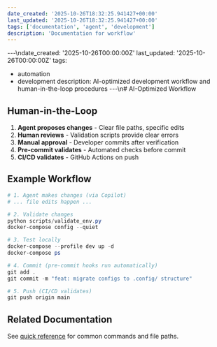 ```yaml
---
date_created: '2025-10-26T18:32:25.941427+00:00'
last_updated: '2025-10-26T18:32:25.941427+00:00'
tags: ['documentation', 'agent', 'development']
description: 'Documentation for workflow'
---
```


---\ndate_created: '2025-10-26T00:00:00Z'
last_updated: '2025-10-26T00:00:00Z'
tags:

- automation
- development
  description: AI-optimized development workflow and human-in-the-loop procedures
  ---\n# AI-Optimized Workflow

## Human-in-the-Loop

1. **Agent proposes changes** - Clear file paths, specific edits
2. **Human reviews** - Validation scripts provide clear errors
3. **Manual approval** - Developer commits after verification
4. **Pre-commit validates** - Automated checks before commit
5. **CI/CD validates** - GitHub Actions on push

## Example Workflow

```powershell
# 1. Agent makes changes (via Copilot)
# ... file edits happen ...

# 2. Validate changes
python scripts/validate_env.py
docker-compose config --quiet

# 3. Test locally
docker-compose --profile dev up -d
docker-compose ps

# 4. Commit (pre-commit hooks run automatically)
git add .
git commit -m "feat: migrate configs to .config/ structure"

# 5. Push (CI/CD validates)
git push origin main
```

## Related Documentation

See [quick reference](reference.md) for common commands and file paths.
